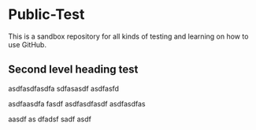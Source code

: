 # Public-Test

This is a sandbox repository for all kinds of testing and learning on how to use GitHub.

## Second level heading test

asdfasdfasdfa sdfasasdf asdfasfd

asdfaasdfa fasdf asdfasdfasdf asdfasdfas

aasdf as dfadsf sadf asdf
